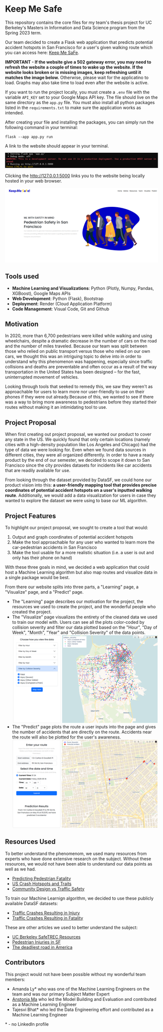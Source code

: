 # Keep Me Safe
This repository contains the core files for my team's thesis project for UC Berkeley's Masters in Information and Data Science program from the Spring 2023 term. 

Our team decided to create a Flask web application that predicts potential accident hotspots in San Francisco for a user's given walking route which you can access here: [Keep Me SaFe](https://keep-me-safe.onrender.com/).

**IMPORTANT - If the website give a 502 gateway error, you may need to refresh the website a couple of times to wake up the website. If the website looks broken or is missing images, keep refreshing until it matches the image below.** Otherwise, please wait for the applicatino to load. Graphs may also take time to load even after the website is active.

If you want to run the project locally, you must create a `.env` file with the variable `API_KEY` set to your Google Maps API key. The file should live on the same directory as the `app.py` file. You must also install all python packages listed in the `requirements.txt` to make sure the application works as intended.

After creating your file and installing the packages, you can simply run the following command in your terminal:

```
flask --app app.py run
``` 
A link to the website should appear in your terminal.

![Terminal Output](./static/images/flask_output.png)

Clicking the http://127.0.0.1:5000 links you to the website being locally hosted in your web browser.

![Keep Me SaFe Homepage](./static/images/website_homepage.png)

## Tools used

- **Machine Learning and Visualizations**: Python (Plotly, Numpy, Pandas, XGBoost), Google Maps APIs
- **Web Development**: Python (Flask), Bootstrap
- **Deployment**: Render (Cloud Application Platform)
- **Code Management**: Visual Code, Git and Github

## Motivation
In 2020, more than 6,700 pedestrians were killed while walking and using wheelchairs, despite a dramatic decrease in the number of cars on the road and the number of miles traveled. Because our team was split between those who relied on public transport versus those who relied on our own cars, we thought this was an intriguing topic to delve into in order to understand why this phenomenon was happening, especially since traffic collisions and deaths are preventable and often occur as a result of the way transportation in the United States has been designed – for the fast, uninterrupted movement of vehicles.

Looking through tools that seeked to remedy this, we saw they weren't as approachable for users to learn more nor user-friendly to use on their phones if they were out already.Because of this, we wanted to see if there was a way to bring more awareness to pedestrians before they started their routes without making it an intimidating tool to use.

## Project Proposal

When first creating out project proposal, we wanted our product to cover any state in the US. We quickly found that only certain locations (namely cities with a high-density population like Los Angeles and Chicago) had the type of data we were looking for. Even when we found data sources in different cities, they were all organized differently. In order to have a ready product by the end of our semester, we decided to scope it down to San Francisco since the city provides datasets for incidents like car accidents that are readily available for use. 

From looking through the dataset provided by DataSF, we could hone our product vision into this: **a user-friendly mapping tool that provides precise coordinates of potential accident hotspots on a user's inputted walking route**. Additionally, we would add a data visualization for users in case they wanted to explore the dataset we were using to base our ML algorithm.

## Project Features
To highlight our project proposal, we sought to create a tool that would:

1. Output and graph coordinates of potential accident hotspots
2. Make the tool approachable for any user who wanted to learn more the car-pedestrian accidents in San Francisco
3. Make the tool usable for a more realistic situation (i.e. a user is out and only has their phone on hand)

With these three goals in mind, we decided a web application that could host a Machine Learning algorithm but also map routes and visualize data in a single package would be best.

From there our website splits into three parts, a "Learning" page, a "Visualize" page, and a "Predict" page.

- The "Learning" page describes our motivation for the project, the resources we used to create the project, and the wonderful people who created the project.
- The "Visualize" page visualizes the entirety of the cleaned data we used to train our model with. Users can see all the plots color-coded by collision severity and filter our data plotted based on the "Hour", "Day of Week", "Month", "Year" and "Collision Severity" of the data points. 
 ![Car Accidents plotted on a map](./static/images/visualize_page.png)
- The "Predict" page plots the route a user inputs into the page and gives the number of accidents that are directly on the route. Accidents near the route will also be plotted for the user's awareness.
 ![Predict car Accidents on a user's route plotted on a map](./static/images/predict_page.png)

## Resources Used

To better understand the phenomenom, we used many resources from experts who have done extensive research on the subject. Without these resources, we would not have been able to understand our data points as well as we had.

- [Predicting Pedestrian Fatality](https://www.mdpi.com/2071-1050/14/4/2436)
- [US Crash Hotspots and Traits](https://www.jtlu.org/index.php/jtlu/article/view/1825)
- [Community Design vs Traffic Safety](https://www.tandfonline.com/doi/full/10.1080/01944360902950349)

To train our Machine Learnign algorithm, we decided to use these publicly available DataSF datasets: 
- [Traffic Crashes Resulting in Injury](https://data.sfgov.org/Public-Safety/Traffic-Crashes-Resulting-in-Injury/ubvf-ztfx/about_data)
- [Traffic Crashes Resulting in Fatality](https://data.sfgov.org/Public-Safety/Traffic-Crashes-Resulting-in-Fatality/dau3-4s8f/about_data)

These are other articles we used to better understand the subject:
- [UC Berkeley SafeTREC Resources](https://tims.berkeley.edu/)
- [Pedestrian Injuries in SF](https://www.sfdph.org/dph/hc/HCCommPublHlth/Agendas/2011/february%2015/feb%2015%20pedstrian%20safety%20presentation.pdf)
- [The deadliest road in America](https://www.vox.com/23178764/florida-us19-deadliest-pedestrian-fatality-crisis)


## Contributors
This project would not have been possible without my wonderful team members:
- Amanda Ly* who was one of the Machine Learning Engineers on the team and was our primary Subject Matter Expert
- [Anstonia Ma](https://www.linkedin.com/in/anstoniama/) who led the Model Building and Evaluation and contributed as a Machine Learning Engineer
- Tajesvi Bhat* who led the Data Engineering effort and contributed as a Machine Learning Engineer

\* - no LinkedIn profile

